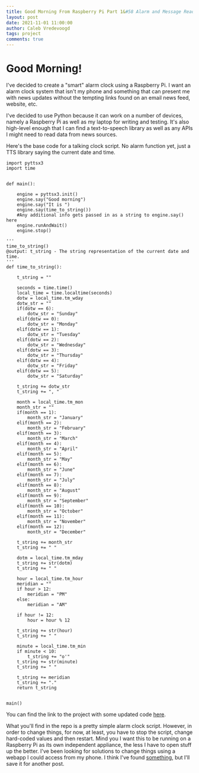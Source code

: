 ```yaml
---
title: Good Morning From Raspberry Pi Part 1&#58 Alarm and Message Reading
layout: post
date: 2021-11-01 11:00:00
author: Caleb Vredevoogd
tags: project
comments: true
---
```


# Good Morning!

I've decided to create a "smart" alarm clock using a Raspberry Pi. I want an alarm clock system that isn't my phone and something that can present me with news updates without the tempting links found on an email news feed, website, etc.

I've decided to use Python because it can work on a number of devices, namely a Raspberry Pi as well as my laptop for writing and testing. It's also high-level enough that I can find a text-to-speech library as well as any APIs I might need to read data from news sources.



Here's the base code for a talking clock script. No alarm function yet, just a TTS library saying the current date and time.

```
import pyttsx3
import time


def main():

    engine = pyttsx3.init()
    engine.say("Good morning")
    engine.say("It is ")
    engine.say(time_to_string())
    #Any additional info gets passed in as a string to engine.say() here
    engine.runAndWait()
    engine.stop()

'''
time_to_string()
@output: t_string - The string representation of the current date and time.
'''
def time_to_string():

    t_string = ""

    seconds = time.time()
    local_time = time.localtime(seconds)
    dotw = local_time.tm_wday
    dotw_str = ""
    if(dotw == 6):
        dotw_str = "Sunday"
    elif(dotw == 0):
        dotw_str = "Monday"
    elif(dotw == 1):
        dotw_str = "Tuesday"
    elif(dotw == 2):
        dotw_str = "Wednesday"
    elif(dotw == 3):
        dotw_str = "Thursday"
    elif(dotw == 4):
        dotw_str = "Friday"
    elif(dotw == 5):
        dotw_str = "Saturday"

    t_string += dotw_str
    t_string += ", "

    month = local_time.tm_mon
    month_str = ""
    if(month == 1):
        month_str = "January"
    elif(month == 2):
        month_str = "February"
    elif(month == 3):
        month_str = "March"
    elif(month == 4):
        month_str = "April"
    elif(month == 5):
        month_str = "May"
    elif(month == 6):
        month_str = "June"
    elif(month == 7):
        month_str = "July"
    elif(month == 8):
        month_str = "August"
    elif(month == 9):
        month_str = "September"
    elif(month == 10):
        month_str = "October"
    elif(month == 11):
        month_str = "November"
    elif(month == 12):
        month_str = "December"

    t_string += month_str
    t_string += " "

    dotm = local_time.tm_mday
    t_string += str(dotm)
    t_string += " "

    hour = local_time.tm_hour
    meridian = ""
    if hour > 12:
        meridian = "PM"
    else:
        meridian = "AM"

    if hour != 12:
        hour = hour % 12

    t_string += str(hour)
    t_string += " "

    minute = local_time.tm_min
    if minute < 10:
        t_string += "o'"
    t_string += str(minute)
    t_string += " "

    t_string += meridian
    t_string += "."
    return t_string


main()
```

You can find the link to the project with some updated code [here](https://github.com/CalebVred/goodmorning).

What you'll find in the repo is a pretty simple alarm clock script. However, in order to change things, for now, at least, you have to stop the script, change hard-coded values and then restart. Mind you I want this to be running on a Raspberry Pi as its own independent appliance, the less I have to open stuff up the better. I've been looking for solutions to change things using a webapp I could access from my phone. I think I've found [something](https://github.com/CorticoAI/raspberrypi-iot), but I'll save it for another post.

